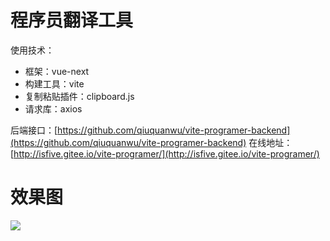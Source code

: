 # 程序员翻译工具
使用技术：
- 框架：vue-next
- 构建工具：vite
- 复制粘贴插件：clipboard.js
- 请求库：axios

后端接口：[https://github.com/qiuquanwu/vite-programer-backend](https://github.com/qiuquanwu/vite-programer-backend)
在线地址：[http://isfive.gitee.io/vite-programer/](http://isfive.gitee.io/vite-programer/)
# 效果图
![](https://ftp.bmp.ovh/imgs/2020/08/427626c98f48d3da.png)
